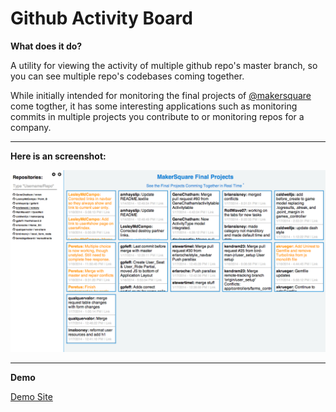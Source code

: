 # Github Activity Board

**What does it do?**

A utility for viewing the activity of multiple github repo's master branch, so you can see multiple repo's codebases coming together.

While initially intended for monitoring the final projects of [@makersquare](http://github.com/makersquare) come togther, it has some interesting applications such as monitoring commits in multiple projects you contribute to or monitoring repos for a company.

---

**Here is an screenshot:**

<img src="screenshot.png" width="600px" />

---

**Demo**

<a href="http://clamstew.github.io/activity-board" class="minibutton sidebar-button">Demo Site</a>